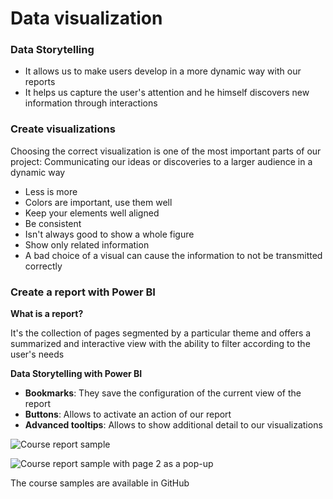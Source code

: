 # Data visualization

### Data Storytelling

* It allows us to make users develop in a more dynamic way with our reports
* It helps us capture the user's attention and he himself discovers new information through interactions

### Create visualizations

Choosing the correct visualization is one of the most important parts of our project: Communicating our ideas or discoveries to a larger audience in a dynamic way

* Less is more
* Colors are important, use them well
* Keep your elements well aligned
* Be consistent
* Isn't always good to show a whole figure
* Show only related information
* A bad choice of a visual can cause the information to not be transmitted correctly

### Create a report with Power BI

**What is a report?**

It's the collection of pages segmented by a particular theme and offers a summarized and interactive view with the ability to filter according to the user's needs

**Data Storytelling with Power BI**

* **Bookmarks**: They save the configuration of the current view of the report
* **Buttons**: Allows to activate an action of our report
* **Advanced tooltips**: Allows to show additional detail to our visualizations

![Course report sample](https://i.imgur.com/ISqkA4X.png)

![Course report sample with page 2 as a pop-up](https://i.imgur.com/zK1hTUM.png)

The course samples are available in GitHub
